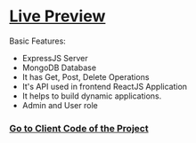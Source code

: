 # [Live Preview](https://animal-carings.web.app/)

Basic Features: 
- ExpressJS Server
- MongoDB Database
- It has Get, Post, Delete Operations
- It's API used in frontend ReactJS Application
- It helps to build dynamic applications.
- Admin and User role


### [Go to Client Code of the Project](https://github.com/hrmrakib/animal-caring-client)
